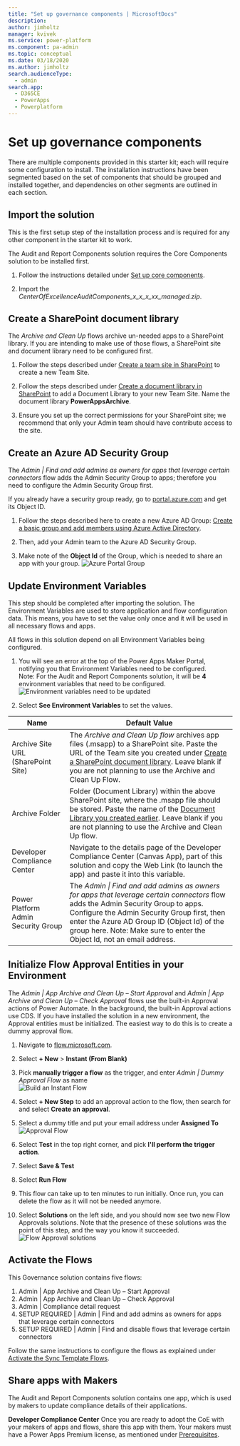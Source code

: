 ```yaml
---
title: "Set up governance components | MicrosoftDocs"
description: 
author: jimholtz
manager: kvivek
ms.service: power-platform
ms.component: pa-admin
ms.topic: conceptual
ms.date: 03/18/2020
ms.author: jimholtz
search.audienceType: 
  - admin
search.app: 
  - D365CE
  - PowerApps
  - Powerplatform
---
```


# Set up governance components

There are multiple components provided in this starter kit; each will require
some configuration to install. The installation instructions have been segmented
based on the set of components that should be grouped and installed together,
and dependencies on other segments are outlined in each section.

## Import the solution

This is the first setup step of the installation process and is required for any
other component in the starter kit to work.

The Audit and Report Components solution requires the Core Components solution
to be installed first.

1. Follow the instructions detailed under [Set up core components](setup-core-components.md).

1. Import the *CenterOfExcellenceAuditComponents_x_x_x_xx_managed.zip*.

## Create a SharePoint document library

The *Archive and Clean Up* flows archive un-needed apps to a SharePoint library. If you are intending to make use of those flows, a SharePoint site and document library
need to be configured first.

1. Follow the steps described under [Create a team site in
    SharePoint](https://support.office.com/article/create-a-team-site-in-sharepoint-ef10c1e7-15f3-42a3-98aa-b5972711777d)
    to create a new Team Site.

1. Follow the steps described under [Create a document library in
    SharePoint](https://support.office.com/article/create-a-document-library-in-sharepoint-306728fe-0325-4b28-b60d-f902e1d75939) to add a Document Library to your new Team Site. Name the document library **PowerAppsArchive**.

1. Ensure you set up the correct permissions for your SharePoint site; we 
    recommend that only your Admin team should have contribute access to the site.

## Create an Azure AD Security Group

The *Admin \| Find and add admins as owners for apps that leverage certain
connectors* flow adds the Admin Security Group to apps; therefore you need to configure the Admin Security Group first.

If you already have a security group ready, go to [portal.azure.com](<https://portal.azure.com/>) and get its Object ID.

1. Follow the steps described here to create a new Azure AD Group: [Create a basic group and add members using Azure Active Directory](https://docs.microsoft.com/azure/active-directory/fundamentals/active-directory-groups-create-azure-portal).

1. Then, add your Admin team to the Azure AD Security Group.

1. Make note of the **Object Id** of the Group, which is needed to share an app with your group. ![Azure Portal Group](media/coe13.png)

## Update Environment Variables

This step should be completed after importing the solution. The Environment
Variables are used to store application and flow configuration data. This means, you have to set the value only once and it will be used in all necessary flows and apps.

All flows in this solution depend on all Environment Variables being configured.

1. You will see an error at the top of the Power Apps Maker Portal, notifying you that Environment Variables need to be configured.  
    Note: For the Audit and Report Components solution, it will be **4**
    environment variables that need to be configured. ![Environment variables need to be updated](media/coe7.png)

1. Select  **See Environment Variables** to set the values.


| Name | Default Value |
|------|---------------|
| Archive Site URL (SharePoint Site)  | The *Archive and Clean Up flow* archives app files (.msapp) to a SharePoint site. Paste the URL of the Team site you created under [Create a SharePoint document library](#create-a-sharepoint-document-library). Leave blank if you are not planning to use the Archive and Clean Up Flow.
| Archive Folder                      | Folder (Document Library) within the above SharePoint site, where the .msapp file should be stored. Paste the name of the [Document Library you created earlier](#create-a-sharepoint-document-library). Leave blank if you are not planning to use the Archive and Clean Up flow.                                                                                                                                                                                                                                                                                 |
| Developer Compliance Center         | Navigate to the details page of the Developer Compliance Center (Canvas App), part of this solution and copy the Web Link (to launch the app) and paste it into this variable.                                                                                                                                                                            |
| Power Platform Admin Security Group | The *Admin \| Find and add admins as owners for apps that leverage certain connectors* flow adds the Admin Security Group to apps. Configure the Admin Security Group first, then enter the Azure AD Group ID (Object Id) of the group here. Note: Make sure to enter the Object Id, not an email address. |

## Initialize Flow Approval Entities in your Environment

The *Admin \| App Archive and Clean Up – Start Approval* and *Admin \| App Archive and Clean Up – Check Approval* flows use the built-in Approval actions of Power Automate. In the background, the built-in Approval actions use CDS. If you have installed the solution in a new environment, the Approval entities must be initialized. The easiest way to do this is to create a dummy approval flow.

1. Navigate to [flow.microsoft.com](https://flow.microsoft.com).

1. Select **+ New** > **Instant (From Blank)**

1. Pick **manually trigger a flow** as the trigger, and enter *Admin \| Dummy Approval Flow* as name<br> ![Build an Instant Flow](media/coe14.png)

1. Select **+ New Step** to add an approval action to the flow, then search for and select **Create an approval**.

1. Select a dummy title and put your email address under **Assigned To**<br> ![Approval Flow](media/coe16.png)

1. Select **Test** in the top right corner, and pick **I'll perform the trigger action**.

1. Select **Save & Test**  

1. Select **Run Flow**  

1. This flow can take up to ten minutes to run initially. Once run, you can delete the flow as it will not be needed anymore.

1. Select **Solutions** on the left side, and you should now see two new  Flow Approvals solutions. Note that the presence of these solutions was the point of this step, and the way you know it succeeded. <br>![Flow Approval solutions](media/coe17.png)

## Activate the Flows

This Governance solution contains five flows:

1. Admin \| App Archive and Clean Up – Start Approval
1. Admin \| App Archive and Clean Up – Check Approval
1. Admin \| Compliance detail request
1. SETUP REQUIRED \| Admin \| Find and add admins as owners for apps that leverage certain connectors
1. SETUP REQUIRED \| Admin \| Find and disable flows that leverage certain connectors

Follow the same instructions to configure the flows as explained under [
Activate the Sync Template Flows](setup-core-components.md#activate-the-sync-template-flows).

## Share apps with Makers

The Audit and Report Components solution contains one app, which is used by
makers to update compliance details of their applications.

**Developer Compliance Center**
Once you are ready to adopt the CoE with your makers of apps and flows, share this app with them. Your makers must have a Power Apps Premium license, as mentioned under [Prerequisites](setup.md#prerequisites).
